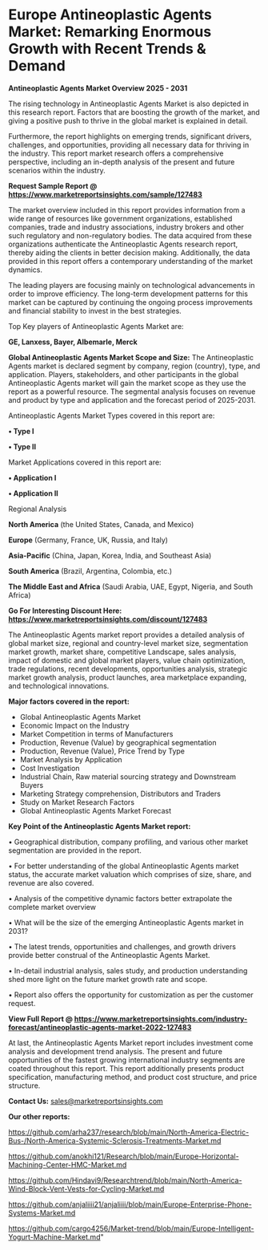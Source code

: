 # Europe Antineoplastic Agents Market: Remarking Enormous Growth with Recent Trends & Demand

<Strong> Antineoplastic Agents Market Overview 2025 - 2031</strong>

The rising technology in Antineoplastic Agents Market is also depicted in this research report. Factors that are boosting the growth of the market, and giving a positive push to thrive in the global market is explained in detail.

Furthermore, the report highlights on emerging trends, significant drivers, challenges, and opportunities, providing all necessary data for thriving in the industry. This report market research offers a comprehensive perspective, including an in-depth analysis of the present and future scenarios within the industry.

<strong>Request Sample Report @ <a href=https://www.marketreportsinsights.com/sample/127483>https://www.marketreportsinsights.com/sample/127483</a></strong>

The market overview included in this report provides information from a wide range of resources like government organizations, established companies, trade and industry associations, industry brokers and other such regulatory and non-regulatory bodies. The data acquired from these organizations authenticate the Antineoplastic Agents research report, thereby aiding the clients in better decision making. Additionally, the data provided in this report offers a contemporary understanding of the market dynamics.

The leading players are focusing mainly on technological advancements in order to improve efficiency. The long-term development patterns for this market can be captured by continuing the ongoing process improvements and financial stability to invest in the best strategies.

Top Key players of Antineoplastic Agents Market are:

<strong>GE, Lanxess, Bayer, Albemarle, Merck</strong>

<strong><b>Global Antineoplastic Agents Market Scope and Size:</b></strong>
The Antineoplastic Agents market is declared segment by company, region (country), type, and application. Players, stakeholders, and other participants in the global Antineoplastic Agents market will gain the market scope as they use the report as a powerful resource. The segmental analysis focuses on revenue and product by type and application and the forecast period of 2025-2031.

Antineoplastic Agents Market Types covered in this report are:

<strong>• Type I

• Type II</strong>

Market Applications covered in this report are:

<strong>• Application I

• Application II</strong> 

Regional Analysis

<strong>North America</strong> (the United States, Canada, and Mexico)

<strong>Europe</strong> (Germany, France, UK, Russia, and Italy)

<strong>Asia-Pacific</strong> (China, Japan, Korea, India, and Southeast Asia)

<strong>South America</strong> (Brazil, Argentina, Colombia, etc.)

<strong>The Middle East and Africa</strong> (Saudi Arabia, UAE, Egypt, Nigeria, and South Africa)

<strong>Go For Interesting Discount Here: <a href=https://www.marketreportsinsights.com/discount/127483>https://www.marketreportsinsights.com/discount/127483</a></strong>

The Antineoplastic Agents market report provides a detailed analysis of global market size, regional and country-level market size, segmentation market growth, market share, competitive Landscape, sales analysis, impact of domestic and global market players, value chain optimization, trade regulations, recent developments, opportunities analysis, strategic market growth analysis, product launches, area marketplace expanding, and technological innovations.

<strong><b>Major factors covered in the report:</b></strong>
<ul>
  <li>Global Antineoplastic Agents Market </li>
  <li>Economic Impact on the Industry</li>
  <li>Market Competition in terms of Manufacturers</li>
  <li>Production, Revenue (Value) by geographical segmentation</li>
  <li>Production, Revenue (Value), Price Trend by Type</li>
  <li>Market Analysis by Application</li>
  <li>Cost Investigation</li>
  <li>Industrial Chain, Raw material sourcing strategy and Downstream Buyers</li>
  <li>Marketing Strategy comprehension, Distributors and Traders</li>
  <li>Study on Market Research Factors</li>
  <li>Global Antineoplastic Agents Market Forecast</li>
</ul>

<strong><b>Key Point of the Antineoplastic Agents Market report:</b></strong>

• Geographical distribution, company profiling, and various other market segmentation are provided in the report.

• For better understanding of the global Antineoplastic Agents market status, the accurate market valuation which comprises of size, share, and revenue are also covered.

• Analysis of the competitive dynamic factors better extrapolate the complete market overview

• What will be the size of the emerging Antineoplastic Agents market in 2031?

• The latest trends, opportunities and challenges, and growth drivers provide better construal of the Antineoplastic Agents Market.

• In-detail industrial analysis, sales study, and production understanding shed more light on the future market growth rate and scope.

• Report also offers the opportunity for customization as per the customer request.

<strong><b>View Full Report @ <a href=https://www.marketreportsinsights.com/industry-forecast/antineoplastic-agents-market-2022-127483>https://www.marketreportsinsights.com/industry-forecast/antineoplastic-agents-market-2022-127483</a></b></strong>


At last, the Antineoplastic Agents Market report includes investment come analysis and development trend analysis. The present and future opportunities of the fastest growing international industry segments are coated throughout this report. This report additionally presents product specification, manufacturing method, and product cost structure, and price structure.

<strong>Contact Us:</strong>
sales@marketreportsinsights.com

<strong>Our other reports:</strong>

<a href=https://github.com/arha237/research/blob/main/North-America-Electric-Bus-/North-America-Systemic-Sclerosis-Treatments-Market.md>https://github.com/arha237/research/blob/main/North-America-Electric-Bus-/North-America-Systemic-Sclerosis-Treatments-Market.md</a>

<a href=https://github.com/anokhi121/Research/blob/main/Europe-Horizontal-Machining-Center-HMC-Market.md>https://github.com/anokhi121/Research/blob/main/Europe-Horizontal-Machining-Center-HMC-Market.md</a>

<a href=https://github.com/Hindavi9/Researchtrend/blob/main/North-America-Wind-Block-Vent-Vests-for-Cycling-Market.md>https://github.com/Hindavi9/Researchtrend/blob/main/North-America-Wind-Block-Vent-Vests-for-Cycling-Market.md</a>

<a href=https://github.com/anjaliiii21/anjaliiii/blob/main/Europe-Enterprise-Phone-Systems-Market.md>https://github.com/anjaliiii21/anjaliiii/blob/main/Europe-Enterprise-Phone-Systems-Market.md</a>

<a href=https://github.com/cargo4256/Market-trend/blob/main/Europe-Intelligent-Yogurt-Machine-Market.md>https://github.com/cargo4256/Market-trend/blob/main/Europe-Intelligent-Yogurt-Machine-Market.md</a>"
